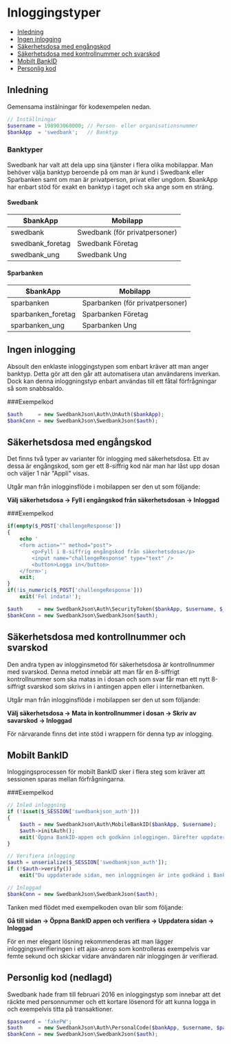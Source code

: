 # Inloggingstyper

* [Inledning](#inledning)
* [Ingen inlogging](#ingen-inlogging)
* [Säkerhetsdosa med engångskod](#säkerhetsdosa-med-engångskod)
* [Säkerhetsdosa med kontrollnummer och svarskod](#säkerhetsdosa-med-kontrollnummer-och-svarskod)
* [Mobilt BankID](#mobilt-bankid)
* [Personlig kod](#personlig-kod-nedlagd)

## Inledning
Gemensama instälningar för kodexempelen nedan.

```php
// Inställningar
$username = 198903060000; // Person- eller organisationsnummer
$bankApp  = 'swedbank';   // Banktyp 
```

### Banktyper
Swedbank har valt att dela upp sina tjänster i flera olika mobilappar. Man behöver välja banktyp beroende på om man är kund i Swedbank eller Sparbanken samt om man är privatperson, privat eller ungdom. $bankApp har enbart stöd för exakt en banktyp i taget och ska ange som en sträng.

#### Swedbank
| $bankApp | Mobilapp |
| --- | --- |
| swedbank | Swedbank (för privatpersoner) |
| swedbank_foretag | Swedbank Företag |
| swedbank_ung | Swedbank Ung |

#### Sparbanken
| $bankApp | Mobilapp |
| --- | --- |
| sparbanken | Sparbanken (för privatpersoner) |
| sparbanken_foretag | Sparbanken Företag |
| sparbanken_ung | Sparbanken Ung |

## Ingen inlogging
Absoult den enklaste inloggingstypen som enbart kräver att man anger banktyp. Detta gör att den går att automatisera utan användarens inverkan. Dock kan denna inloggningstyp enbart användas till ett fåtal förfrågningar så som snabbsaldo.

###Exempelkod
```php
$auth     = new SwedbankJson\Auth\UnAuth($bankApp);
$bankConn = new SwedbankJson\SwedbankJson($auth);
```

## Säkerhetsdosa med engångskod
Det finns två typer av varianter för inlogging med säkerhetsdosa. Ett av dessa är engångskod, som ger ett 8-siffrig kod när man har låst upp dosan och väljer 1 när "Appli" visas.

Utgår man från inlogginsflöde i mobilappen ser den ut som följande:

**Välj säkerhetsdosa -> Fyll i engångskod från säkerhetsdosan -> Inloggad**

###Exempelkod
```php
if(empty($_POST['challengeResponse'])
{
    echo '
    <form action="" method="post">
        <p>Fyll i 8-siffrig engångskod från säkerhetsdosa</p>
        <input name="challengeResponse" type="text" />
        <button>Logga in</button>
    </form>';
    exit;
}
if(!is_numeric($_POST['challengeResponse']))
    exit('Fel indata!');

$auth     = new SwedbankJson\Auth\SecurityToken($bankApp, $username, $_POST['challengeResponse']);
$bankConn = new SwedbankJson\SwedbankJson($auth);
```

## Säkerhetsdosa med kontrollnummer och svarskod
Den andra typen av inlogginsmetod för säkerhetsdosa är kontrollnummer med svarskod. Denna metod innebär att man får en 8-siffrigt kontrollnummer som ska matas in i dosan och som svar får man ett nytt 8-siffrigt svarskod som skrivs in i antingen appen eller i internetbanken.

Utgår man från inlogginsflöde i mobilappen ser den ut som följande:

**Välj säkerhetsdosa -> Mata in kontrollnummer i dosan -> Skriv av savarskod -> Inloggad**

För närvarande finns det inte stöd i wrappern för denna typ av inlogging.

## Mobilt BankID
Inloggingsprocessen för mobilt BankID sker i flera steg som kräver att sessionen sparas mellan förfrågningarna.

###Exempelkod 
```php
// Inled inloggning
if (!isset($_SESSION['swedbankjson_auth']))
{
    $auth = new SwedbankJson\Auth\MobileBankID($bankApp, $username);
    $auth->initAuth();
    exit('Öppna BankID-appen och godkänn inloggingen. Därefter uppdatera sidan.');
}

// Verifiera inlogging
$auth = unserialize($_SESSION['swedbankjson_auth']);
if (!$auth->verify())
    exit("Du uppdaterade sidan, men inloggningen är inte godkänd i BankID-appen. Försök igen.");

// Inloggad
$bankConn = new SwedbankJson\SwedbankJson($auth);
```

Tanken med flödet med exempelkoden ovan blir som följande:

**Gå till sidan -> Öppna BankID appen och verifiera -> Uppdatera sidan -> Inloggad**

För en mer elegant lösning rekommenderas att man lägger inloggingsverifieringen i ett ajax-anrop som kontrolleras exempelvis var femte sekund och skickar vidare användaren när inloggingen är verifierad. 

## Personlig kod (nedlagd)
Swedbank hade fram till februari 2016 en inloggingstyp som innebar att det räckte med personnummer och ett kortare lösenord för att kunna logga in och exempelvis titta på transaktioner.

```php
$password = 'fakePW';
$auth     = new SwedbankJson\Auth\PersonalCode($bankApp, $username, $password);
$bankConn = new SwedbankJson\SwedbankJson($auth);
```